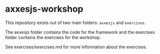 # axxesjs-workshop

This repository exists out of two main folders: `axxesjs` and `exercises`.

The axxesjs folder contains the code for the framework and the exercises folder contains the exercises for the workshop.

See exercises/exercises.md for more information about the exercises.
